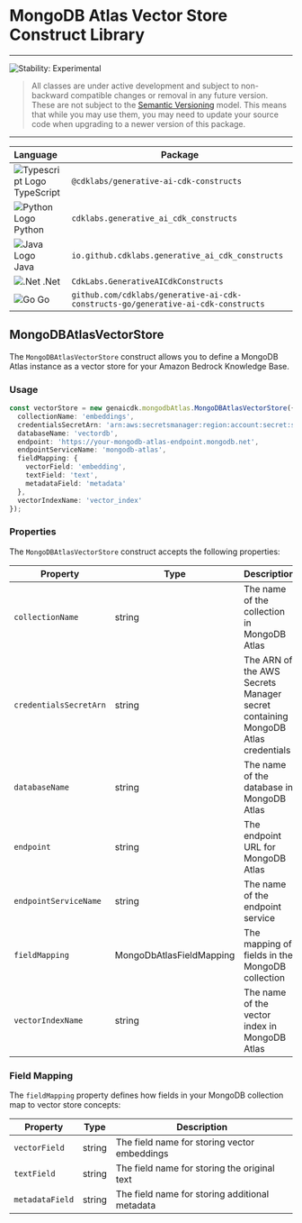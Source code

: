 # MongoDB Atlas Vector Store Construct Library
<!--BEGIN STABILITY BANNER-->

---

![Stability: Experimental](https://img.shields.io/badge/stability-Experimental-important.svg?style=for-the-badge)

> All classes are under active development and subject to non-backward compatible changes or removal in any
> future version. These are not subject to the [Semantic Versioning](https://semver.org/) model.
> This means that while you may use them, you may need to update your source code when upgrading to a newer version of this package.

---
<!--END STABILITY BANNER-->


| **Language**     | **Package**        |
|:-------------|-----------------|
|![Typescript Logo](https://docs.aws.amazon.com/cdk/api/latest/img/typescript32.png) TypeScript|`@cdklabs/generative-ai-cdk-constructs`|
|![Python Logo](https://docs.aws.amazon.com/cdk/api/latest/img/python32.png) Python|`cdklabs.generative_ai_cdk_constructs`|
| ![Java Logo](https://docs.aws.amazon.com/cdk/api/latest/img/java32.png) Java                   | `io.github.cdklabs.generative_ai_cdk_constructs`|
| ![.Net](https://docs.aws.amazon.com/cdk/api/latest/img/dotnet32.png) .Net                   | `CdkLabs.GenerativeAICdkConstructs`|
| ![Go](https://docs.aws.amazon.com/cdk/api/latest/img/go32.png) Go                   | `github.com/cdklabs/generative-ai-cdk-constructs-go/generative-ai-cdk-constructs`|

## MongoDBAtlasVectorStore

The `MongoDBAtlasVectorStore` construct allows you to define a MongoDB Atlas instance as a vector store for your Amazon Bedrock Knowledge Base.

### Usage

```typescript fixture=default-bedrock
const vectorStore = new genaicdk.mongodbAtlas.MongoDBAtlasVectorStore({
  collectionName: 'embeddings',
  credentialsSecretArn: 'arn:aws:secretsmanager:region:account:secret:secret-name',
  databaseName: 'vectordb',
  endpoint: 'https://your-mongodb-atlas-endpoint.mongodb.net',
  endpointServiceName: 'mongodb-atlas',
  fieldMapping: {
    vectorField: 'embedding',
    textField: 'text',
    metadataField: 'metadata'
  },
  vectorIndexName: 'vector_index'
});
```

### Properties

The `MongoDBAtlasVectorStore` construct accepts the following properties:

| Property | Type | Description |
|----------|------|-------------|
| `collectionName` | string | The name of the collection in MongoDB Atlas |
| `credentialsSecretArn` | string | The ARN of the AWS Secrets Manager secret containing MongoDB Atlas credentials |
| `databaseName` | string | The name of the database in MongoDB Atlas |
| `endpoint` | string | The endpoint URL for MongoDB Atlas |
| `endpointServiceName` | string | The name of the endpoint service |
| `fieldMapping` | MongoDbAtlasFieldMapping | The mapping of fields in the MongoDB collection |
| `vectorIndexName` | string | The name of the vector index in MongoDB Atlas |

### Field Mapping

The `fieldMapping` property defines how fields in your MongoDB collection map to vector store concepts:

| Property | Type | Description |
|----------|------|-------------|
| `vectorField` | string | The field name for storing vector embeddings |
| `textField` | string | The field name for storing the original text |
| `metadataField` | string | The field name for storing additional metadata |